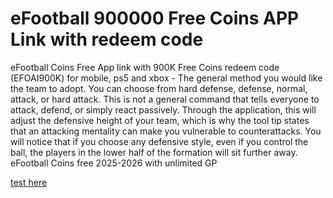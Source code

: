 # eFootball 900000 Free Coins APP Link with redeem code

eFootball Coins Free App link with 900K Free Coins redeem code (EFOAI900K) for mobile, ps5 and xbox - The general method you would like the team to adopt. You can choose from hard defense, defense, normal, attack, or hard attack. This is not a general command that tells everyone to attack, defend, or simply react passively. Through the application, this will adjust the defensive height of your team, which is why the tool tip states that an attacking mentality can make you vulnerable to counterattacks. You will notice that if you choose any defensive style, even if you control the ball, the players in the lower half of the formation will sit further away. eFootball Coins free 2025-2026 with unlimited GP

[test here](https://www.start.gg/user/a78f71ec/details)
